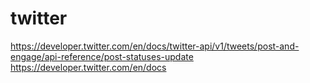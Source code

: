 # twitter
https://developer.twitter.com/en/docs/twitter-api/v1/tweets/post-and-engage/api-reference/post-statuses-update
https://developer.twitter.com/en/docs
